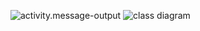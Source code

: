 ![activity.message-output](https://i.postimg.cc/9FbZ0CkT/sms-service-activity-message-output.png)
![class diagram](https://i.postimg.cc/44t1fCZb/SMS-Object.jpg)
